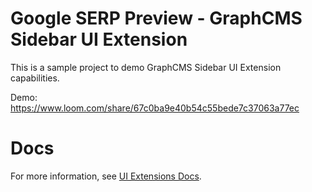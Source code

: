 # Google SERP Preview - GraphCMS Sidebar UI Extension

This is a sample project to demo GraphCMS Sidebar UI Extension capabilities.

Demo: https://www.loom.com/share/67c0ba9e40b54c55bede7c37063a77ec

# Docs

For more information, see [UI Extensions Docs](https://graphcms.com/docs/ui-extensions).
